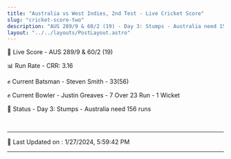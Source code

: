 ```yaml
---
title: "Australia vs West Indies, 2nd Test - Live Cricket Score"
slug: "cricket-score-two"
description: "AUS 289/9 & 60/2 (19) - Day 3: Stumps - Australia need 156 runs."
layout: "../../layouts/PostLayout.astro"
---
```


🔴 Live Score - AUS 289/9 & 60/2 (19)  

📊 Run Rate - CRR: 3.16  

✊ Current Batsman - Steven Smith - 33(56)  

✊ Current Bowler - Justin Greaves - 7 Over 23 Run - 1 Wicket  

📑 Status - Day 3: Stumps - Australia need 156 runs

<br />

***

📝 Last Updated on : 1/27/2024, 5:59:42 PM

***

